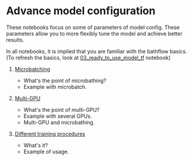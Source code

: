 # Advance model configuration

These notebooks focus on some of parameters of model config. These parameters allow you to more flexibly tune the model and achieve better results.

In all notebooks, it is implied that you are familiar with the bathflow basics.
(To refresh the basics, look at [03_ready_to_use_model_tf](../03_ready_to_use_model_tf.ipynb) notebook)

1. [Microbatching](./01_microbatch.ipynb)
    * What's the point of microbathing?
    * Example with microbatch.

2. [Multi-GPU](./02_device.ipynb)
    * What's the point of multi-GPU?
    * Example with several GPUs.
    * Multi-GPU and microbathing.

3. [Different training procedures](./03_train_steps.ipynb)
    * What's it?
    * Example of usage.
